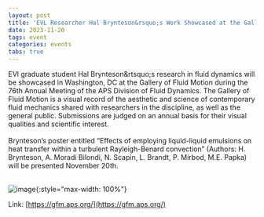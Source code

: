 ```yaml
---
layout: post
title: 'EVL Researcher Hal Brynteson&rsquo;s Work Showcased at the Gallery of Fluid Motion'
date: 2023-11-20
tags: event
categories: events
tabs: true
---
```


EVl graduate student Hal Brynteson&rtsquo;s research in fluid dynamics will be showcased in Washington, DC at the Gallery of Fluid Motion during the 76th Annual Meeting of the APS Division of Fluid Dynamics.  The Gallery of Fluid Motion is a visual record of the aesthetic and science of contemporary fluid mechanics shared with researchers in the discipline, as well as the general public.  Submissions are judged on an annual basis for their visual qualities and scientific interest.<br><br>
Brynteson&rsquo;s poster entitled &ldquo;Effects of employing liquid-liquid emulsions on heat transfer within a turbulent Rayleigh-Benard convection&rdquo; (Authors: H. Brynteson, A. Moradi Bilondi, N. Scapin, L. Brandt, P. Mirbod, M.E. Papka) will be presented November 20th.<br><br>

![image](https://www.evl.uic.edu/output/originals/hbrytesongalleryfluidmotion.png-srcw.jpg){:style="max-width: 100%"}


Link: [https://gfm.aps.org/](https://gfm.aps.org/)

